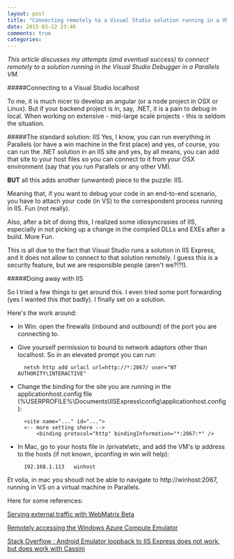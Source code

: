 ```yaml
---
layout: post
title: "Connecting remotely to a Visual Studio solution running in a VM (say Parallels)"
date: 2015-03-22 23:40
comments: true
categories: 
---
```

*This article discusses my attempts (and eventual success) to connect remotely to a solution running in the Visual Studio Debugger in a Parallels VM.*

#####Connecting to a Visual Studio localhost

To me, it is much nicer to develop an angular (or a node project in OSX or Linux). But if your backend project is in, say, .NET, it is a pain to debug in local. When working on extensive - mid-large scale projects - this is seldom the situation.

#####The standard solution: IIS
Yes, I know, you can run everything in Parallels (or have a win machine in the first place) and yes, of course, you can run the .NET solution in an IIS site and yes, by all means, you can add that site to your host files so you can connect to it from your OSX environment (say that you run Parallels or any other VM). 

**BUT** all this adds another (unwanted) piece to the puzzle: IIS.

Meaning that, if you want to debug your code in an end-to-end scenario, you have to attach your code (in VS) to the correspondent process running in IIS. Fun (not really).

Also, after a bit of doing this, I realized some idiosyncrasies of IIS, especially in not picking up a change in the compiled DLLs and EXEs after a build. More Fun.

This is all due to the fact that Visual Studio runs a solution in IIS Express, and it does not allow to connect to that solution remotely. I guess this is a security feature, but we are responsible people (aren't we?!?!).

#####Doing away with IIS

So I tried a few things to get around this. I even tried some port forwarding (yes I wanted this *that* badly). I finally set on a solution.

Here's the work around:

* In Win: open the firewalls (inbound and outbound) of the port you are connecting to.
* Give yourself permission to bound to network adaptors other than localhost. So in an elevated prompt you can run:

		netsh http add urlacl url=http://*:2067/ user="NT AUTHORITY\INTERACTIVE"  

* Change the binding for the site you are running in the applicationhost.config file (%USERPROFILE%\Documents\IISExpress\config\applicationhost.config):

		<site name="..." id="...">
		<-- more setting shere -->
			<binding protocol="http" bindingInformation="*:2067:*" />

* In Mac, go to your hosts file in /private\etc, and add the VM's ip address to the hosts (if not known, ipconfing in win will help):

		192.168.1.113   winhost


Et volia, in mac you shoudl not be able to navigate to http://winhost:2067, running in VS on a virtual machine in Parallels.

Here for some references:

[Serving external traffic with WebMatrix Beta](http://blogs.iis.net/vaidyg/archive/2010/07/29/serving-external-traffic-with-webmatrix-beta.aspx)

[Remotely accessing the Windows Azure Compute Emulator](http://fabriccontroller.net/blog/posts/remotely-accessing-the-windows-azure-compute-emulator/)

[Stack Overflow : Android Emulator loopback to IIS Express does not work, but does work with Cassini](http://stackoverflow.com/questions/6192726/android-emulator-loopback-to-iis-express-does-not-work-but-does-work-with-cassi/18958879#18958879)








